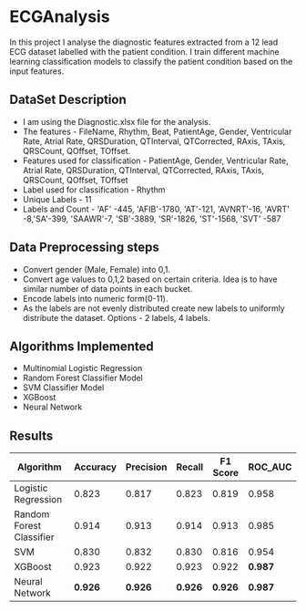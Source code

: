 # ECGAnalysis

In this project I analyse the diagnostic features extracted from a 12 lead ECG dataset labelled with the patient condition. I train different machine learning classification models to classify the patient condition based on the input features. 

## DataSet Description

- I am using the Diagnostic.xlsx file for the analysis. 
- The features - FileName, Rhythm, Beat, PatientAge, Gender, Ventricular Rate, Atrial Rate, QRSDuration, QTInterval, QTCorrected, RAxis, TAxis, QRSCount, QOffset, TOffset.
- Features used for classification - PatientAge, Gender, Ventricular Rate, Atrial Rate, QRSDuration, QTInterval, QTCorrected, RAxis, TAxis, QRSCount, QOffset, TOffset
- Label used for classification - Rhythm
- Unique Labels  - 11
- Labels and Count - 'AF' -445, 'AFIB'-1780, 'AT'-121, 'AVNRT'-16, 'AVRT' -8,'SA'-399, 'SAAWR'-7, 'SB'-3889, 'SR'-1826, 'ST'-1568, 'SVT' -587

## Data Preprocessing steps
- Convert gender (Male, Female) into 0,1.
- Convert age values to 0,1,2 based on certain criteria. Idea is to have similar number of data points in each bucket. 
- Encode labels into numeric form(0-11).
- As the labels are not evenly distributed create new labels to uniformly distribute the dataset.  Options - 2 labels, 4 labels.

## Algorithms Implemented
- Multinomial Logistic Regression
- Random Forest Classifier Model
- SVM Classifier Model
- XGBoost
- Neural Network

## Results

|Algorithm| Accuracy  | Precision | Recall | F1 Score | ROC_AUC|
|-------------|-------------|-------------|-------------|-------------|-------------|
|Logistic Regression| 0.823  | 0.817  | 0.823 | 0.819|0.958|
|Random Forest Classifier| 0.914  | 0.913  | 0.914 | 0.913 |0.985|
|SVM| 0.830  | 0.832  | 0.830 | 0.816 |0.954|
|XGBoost| 0.923 |  0.922 | 0.923 |  0.922| **0.987**|
|Neural Network| **0.926**  | **0.926**  | **0.926** | **0.926** |**0.987**|

